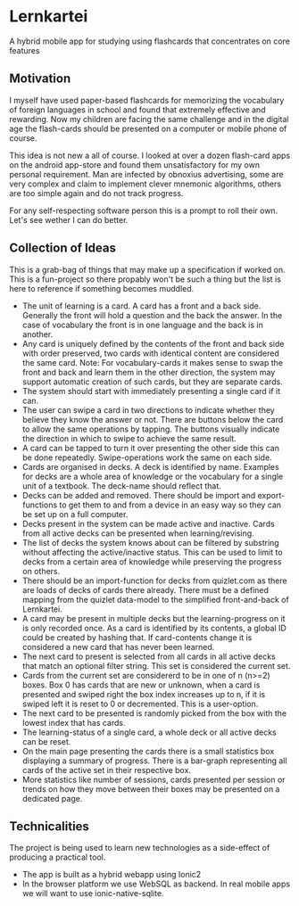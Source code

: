 # Lernkartei
A hybrid mobile app for studying using flashcards that concentrates on core features

## Motivation
I myself have used paper-based flashcards for memorizing the vocabulary of foreign languages in school and found that extremely effective and rewarding. Now my children are facing the same challenge and in the digital age the flash-cards should be presented on a computer or mobile phone of course.

This idea is not new a all of course. I looked at over a dozen flash-card apps on the android app-store and found them unsatisfactory for my own personal requirement. Man are infected by obnoxius advertising, some are very complex and claim to implement clever mnemonic algorithms, others are too simple again and do not track progress.

For any self-respecting software person this is a prompt to roll their own. Let's see wether I can do better.

## Collection of Ideas

This is a grab-bag of things that may make up a specification if worked on. This is a fun-project so there propably won't be such a thing but the list is here to reference if something becomes muddled.

* The unit of learning is a card. A card has a front and a back side. Generally the front will hold a question and the back the answer. In the case of vocabulary the front is in one language and the back is in another. 
* Any card is uniquely defined by the contents of the front and back side with order preserved, two cards with identical content are considered the same card. Note: For vocabulary-cards it makes sense to swap the front and back and learn them in the other direction, the system may support automatic creation of such cards, but they are separate cards.
* The system should start with immediately presenting a single card if it can. 
* The user can swipe a card in two directions to indicate whether they believe they know the answer or not. There are buttons below the card to allow the same operations by tapping. The buttons visually indicate the direction in which to swipe to achieve the same result. 
* A card can be tapped to turn it over presenting the other side this can be done repeatedly. Swipe-operations work the same on each side.
* Cards are organised in decks. A deck is identified by name. Examples for decks are a whole area of knowledge or the vocabulary for a single unit of a textbook. The deck-name should reflect that. 
* Decks can be added and removed. There should be import and export-functions to get them to and from a device in an easy way so they can be set up on a full computer.
* Decks present in the system can be made active and inactive. Cards from all active decks can be presented when learning/revising.
* The list of decks the system knows about can be filtered by substring without affecting the active/inactive status. This can be used to limit to decks from a certain area of knowledge while preserving the progress on others.
* There should be an import-function for decks from quizlet.com as there are loads of decks of cards there already. There must be a defined mapping from the quizlet data-model to the simplified front-and-back of Lernkartei.
* A card may be present in multiple decks but the learning-progress on it is only recorded once. As a card is identified by its contents, a global ID could be created by hashing that. If card-contents change it is considered a new card that has never been learned.
* The next card to present is selected from all cards in all active decks that match an optional filter string. This set is considered the current set.
* Cards from the current set are considererd to be in one of n (n>=2) boxes. Box 0 has cards that are new or unknown, when a card is presented and swiped right the box index increases up to n, if it is swiped left it is reset to 0 or decremented. This is a user-option.
* The next card to be presented is randomly picked from the box with the lowest index that has cards.
* The learning-status of a single card, a whole deck or all active decks can be reset.
* On the main page presenting the cards there is a small statistics box displaying a summary of progress. There is a bar-graph representing all cards of the active set in their respective box.
* More statistics like number of sessions, cards presented per session or trends on how they move between their boxes may be presented on a dedicated page.

## Technicalities

The project is being used to learn new technologies as a side-effect of producing a practical tool.

* The app is built as a hybrid webapp using Ionic2 
* In the browser platform we use WebSQL as backend. In real mobile apps we will want to use ionic-native-sqlite.

